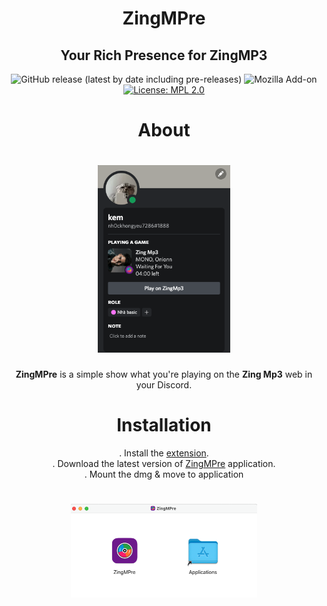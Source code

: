 <div align="center">

# ZingMPre

## Your Rich Presence for ZingMP3

![GitHub release (latest by date including pre-releases)](https://img.shields.io/github/v/release/badkem/zingmpre?label=App&include_prereleases&style=for-the-badge)
![Mozilla Add-on](https://img.shields.io/amo/v/zingmp3-discord-presence?label=Add-on&color=purple&style=for-the-badge)
[![License: MPL 2.0](https://img.shields.io/badge/License-MPL_2.0-brightgreen.svg?style=for-the-badge&color=orange)](https://opensource.org/licenses/MPL-2.0)


# About

# <img src=".github/example_2.png" draggable="false" height="300"><br>



**ZingMPre** is a simple show what you're playing on the **Zing Mp3** web in your Discord.

# Installation
. Install the [extension](https://addons.mozilla.org/vi/firefox/addon/zingmp3-discord-presence/). <br>
. Download the latest version of [ZingMPre](https://github.com/badkem/ZingMPre/releases) application. <br>
. Mount the dmg & move to application
# <img src=".github/example_3.png" draggable="false" height="150"><br>